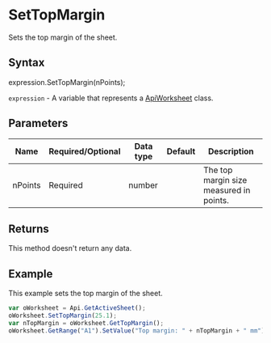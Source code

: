 # SetTopMargin

Sets the top margin of the sheet.

## Syntax

expression.SetTopMargin(nPoints);

`expression` - A variable that represents a [ApiWorksheet](../ApiWorksheet.md) class.

## Parameters

| **Name** | **Required/Optional** | **Data type** | **Default** | **Description** |
| ------------- | ------------- | ------------- | ------------- | ------------- |
| nPoints | Required | number |  | The top margin size measured in points. |

## Returns

This method doesn't return any data.

## Example

This example sets the top margin of the sheet.

```javascript
var oWorksheet = Api.GetActiveSheet();
oWorksheet.SetTopMargin(25.1);
var nTopMargin = oWorksheet.GetTopMargin();
oWorksheet.GetRange("A1").SetValue("Top margin: " + nTopMargin + " mm");
```
